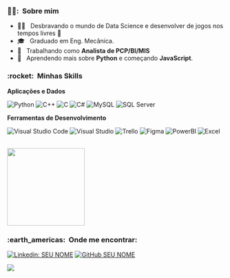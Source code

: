 
<h3> 🧙‍♂️: &nbsp;Sobre mim </h3>

- 🧑‍🔬 &nbsp; Desbravando o mundo de Data Science e desenvolver de jogos nos tempos livres 💜
- 🎓 &nbsp; Graduado em Eng. Mecânica</a>.
- 💼 &nbsp; Trabalhando como **Analista de PCP/BI/MIS**</a>
- 🌱 &nbsp; Aprendendo mais sobre **Python** e começando **JavaScript**.

<h3> :rocket: &nbsp;Minhas Skills </h3>

**Aplicações e Dados**

  ![Python](https://img.shields.io/badge/Python-3776AB?style=for-the-badge&logo=python&logoColor=white)
  ![C++](https://img.shields.io/badge/C%2B%2B-00599C?style=for-the-badge&logo=c%2B%2B&logoColor=white)
  ![C](https://img.shields.io/badge/C-00599C?style=for-the-badge&logo=c&logoColor=white)
  ![C#](https://img.shields.io/badge/C%23-239120?style=for-the-badge&logo=c-sharp&logoColor=white)
  ![MySQL](https://img.shields.io/badge/MySQL-00000F?style=for-the-badge&logo=mysql&logoColor=white)
  ![SQL Server](https://img.shields.io/badge/Microsoft_SQL_Server-CC2927?style=for-the-badge&logo=microsoft-sql-server&logoColor=white)


**Ferramentas de Desenvolvimento**

  ![Visual Studio Code](https://img.shields.io/badge/Visual_Studio_Code-0078D4?style=for-the-badge&logo=visual%20studio%20code&logoColor=white)
  ![Visual Studio](	https://img.shields.io/badge/Visual_Studio-5C2D91?style=for-the-badge&logo=visual%20studio&logoColor=white)
  ![Trello](https://img.shields.io/badge/Trello-0052CC?style=for-the-badge&logo=trello&logoColor=white)
  ![Figma](https://img.shields.io/badge/Figma-F24E1E?style=for-the-badge&logo=figma&logoColor=white)
  ![PowerBI](https://img.shields.io/badge/PowerBI-F2C811?style=for-the-badge&logo=Power%20BI&logoColor=white)
  ![Excel](https://img.shields.io/badge/Microsoft_Excel-217346?style=for-the-badge&logo=microsoft-excel&logoColor=white)

<br/>

<a href="https://github.com/VanessaSwerts">
  <img height="180em" src="https://github-readme-stats.vercel.app/api?username=Willhas17&theme=dracula&show_icons=true" />
</a>

<br/>

<h3> :earth_americas: &nbsp;Onde me encontrar: </h3> 

[![Linkedin: SEU NOME](https://img.shields.io/badge/-Willian-blue?style=flat-square&logo=Linkedin&logoColor=white&link=https://www.linkedin.com/in/willian-henrique-afonso-silva-688743182/)](https://www.linkedin.com/in/willian-henrique-afonso-silva-688743182/)
[![GitHub SEU NOME]( https://img.shields.io/github/followers/Willhas17?label=follow&style=social)](https://github.com/Willhas17)


![](https://komarev.com/ghpvc/?username=Willhas17&color=006bed)
